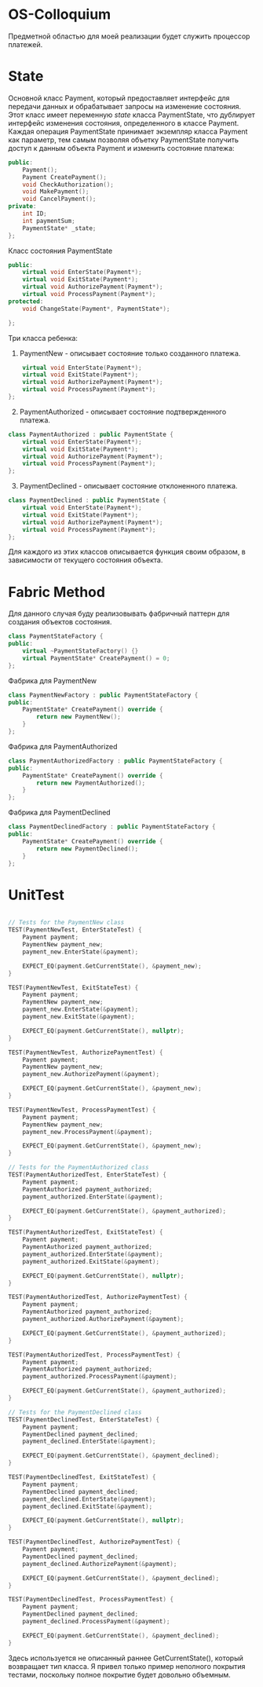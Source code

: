 # OS-Colloquium

Предметной областью для моей реализации будет служить процессор платежей.

# State
Основной класс Payment, который предоставляет интерфейс для передачи данных и обрабатывает запросы на изменение состояния. Этот класс имеет переменную _state_ класса PaymentState, что дублирует интерфейс изменения состояния, определенного в классе Payment. Каждая операция PaymentState принимает экземпляр класса Payment как параметр, тем самым позволяя объетку PaymentState получить доступ к данным объекта Payment и изменить состояние платежа:
~~~ C++ class Payment {
public:
    Payment();
    Payment CreatePayment();
    void CheckAuthorization();
    void MakePayment();
    void CancelPayment();
private:
    int ID;
    int paymentSum;
    PaymentState* _state;
};
~~~

Класс состояния PaymentState
~~~ C++ class PaymentState {
public:
    virtual void EnterState(Payment*);
    virtual void ExitState(Payment*);
    virtual void AuthorizePayment(Payment*);
    virtual void ProcessPayment(Payment*);
protected:
    void ChangeState(Payment*, PaymentState*);

};
~~~

Три класса ребенка:
1) PaymentNew - описывает состояние только созданного платежа.
~~~ C++ class PaymentNew : public PaymentState {
    virtual void EnterState(Payment*);
    virtual void ExitState(Payment*);
    virtual void AuthorizePayment(Payment*);
    virtual void ProcessPayment(Payment*);
};
~~~
2) PaymentAuthorized - описывает состояние подтвержденного платежа.
~~~ C++ 
class PaymentAuthorized : public PaymentState {
    virtual void EnterState(Payment*);
    virtual void ExitState(Payment*);
    virtual void AuthorizePayment(Payment*);
    virtual void ProcessPayment(Payment*);
};
~~~
3) PaymentDeclined - описывает состояние отклоненного платежа.
~~~ C++ 
class PaymentDeclined : public PaymentState {
    virtual void EnterState(Payment*);
    virtual void ExitState(Payment*);
    virtual void AuthorizePayment(Payment*);
    virtual void ProcessPayment(Payment*);
};
~~~
Для каждого из этих классов описывается функция своим образом, в зависимости от текущего состояния объекта.
# Fabric Method
Для данного случая буду реализовывать фабричный паттерн для создания объектов состояния.
~~~C++
class PaymentStateFactory {
public:
    virtual ~PaymentStateFactory() {}
    virtual PaymentState* CreatePayment() = 0;
};
~~~
Фабрика для PaymentNew
~~~C++
class PaymentNewFactory : public PaymentStateFactory {
public:
    PaymentState* CreatePayment() override {
        return new PaymentNew();
    }
};
~~~
Фабрика для PaymentAuthorized
~~~C++
class PaymentAuthorizedFactory : public PaymentStateFactory {
public:
    PaymentState* CreatePayment() override {
        return new PaymentAuthorized();
    }
};
~~~
Фабрика для PaymentDeclined
~~~C++
class PaymentDeclinedFactory : public PaymentStateFactory {
public:
    PaymentState* CreatePayment() override {
        return new PaymentDeclined();
    }
};
~~~
# UnitTest

~~~C++

// Tests for the PaymentNew class
TEST(PaymentNewTest, EnterStateTest) {
    Payment payment;
    PaymentNew payment_new;
    payment_new.EnterState(&payment);

    EXPECT_EQ(payment.GetCurrentState(), &payment_new);
}

TEST(PaymentNewTest, ExitStateTest) {
    Payment payment;
    PaymentNew payment_new;
    payment_new.EnterState(&payment);
    payment_new.ExitState(&payment);

    EXPECT_EQ(payment.GetCurrentState(), nullptr);
}

TEST(PaymentNewTest, AuthorizePaymentTest) {
    Payment payment;
    PaymentNew payment_new;
    payment_new.AuthorizePayment(&payment);

    EXPECT_EQ(payment.GetCurrentState(), &payment_new);
}

TEST(PaymentNewTest, ProcessPaymentTest) {
    Payment payment;
    PaymentNew payment_new;
    payment_new.ProcessPayment(&payment);

    EXPECT_EQ(payment.GetCurrentState(), &payment_new);
}

// Tests for the PaymentAuthorized class
TEST(PaymentAuthorizedTest, EnterStateTest) {
    Payment payment;
    PaymentAuthorized payment_authorized;
    payment_authorized.EnterState(&payment);

    EXPECT_EQ(payment.GetCurrentState(), &payment_authorized);
}

TEST(PaymentAuthorizedTest, ExitStateTest) {
    Payment payment;
    PaymentAuthorized payment_authorized;
    payment_authorized.EnterState(&payment);
    payment_authorized.ExitState(&payment);

    EXPECT_EQ(payment.GetCurrentState(), nullptr);
}

TEST(PaymentAuthorizedTest, AuthorizePaymentTest) {
    Payment payment;
    PaymentAuthorized payment_authorized;
    payment_authorized.AuthorizePayment(&payment);

    EXPECT_EQ(payment.GetCurrentState(), &payment_authorized);
}

TEST(PaymentAuthorizedTest, ProcessPaymentTest) {
    Payment payment;
    PaymentAuthorized payment_authorized;
    payment_authorized.ProcessPayment(&payment);

    EXPECT_EQ(payment.GetCurrentState(), &payment_authorized);
}

// Tests for the PaymentDeclined class
TEST(PaymentDeclinedTest, EnterStateTest) {
    Payment payment;
    PaymentDeclined payment_declined;
    payment_declined.EnterState(&payment);

    EXPECT_EQ(payment.GetCurrentState(), &payment_declined);
}

TEST(PaymentDeclinedTest, ExitStateTest) {
    Payment payment;
    PaymentDeclined payment_declined;
    payment_declined.EnterState(&payment);
    payment_declined.ExitState(&payment);

    EXPECT_EQ(payment.GetCurrentState(), nullptr);
}

TEST(PaymentDeclinedTest, AuthorizePaymentTest) {
    Payment payment;
    PaymentDeclined payment_declined;
    payment_declined.AuthorizePayment(&payment);

    EXPECT_EQ(payment.GetCurrentState(), &payment_declined);
}

TEST(PaymentDeclinedTest, ProcessPaymentTest) {
    Payment payment;
    PaymentDeclined payment_declined;
    payment_declined.ProcessPayment(&payment);

    EXPECT_EQ(payment.GetCurrentState(), &payment_declined);
}
~~~
Здесь используется не описанный раннее GetCurrentState(), который возвращает тип класса. Я привел только пример неполного покрытия тестами, поскольку полное покрытие будет довольно объемным.
